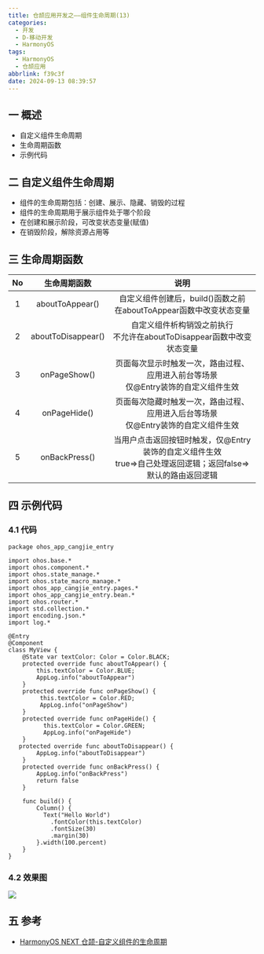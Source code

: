 ```yaml
---
title: 仓颉应用开发之——组件生命周期(13)
categories:
  - 开发
  - D-移动开发
  - HarmonyOS
tags:
  - HarmonyOS
  - 仓颉应用
abbrlink: f39c3f
date: 2024-09-13 08:39:57
---
```

## 一 概述

* 自定义组件生命周期
* 生命周期函数
* 示例代码

<!--more-->

## 二 自定义组件生命周期

* 组件的生命周期包括：创建、展示、隐藏、销毁的过程
* 组件的生命周期用于展示组件处于哪个阶段
* 在创建和展示阶段，可改变状态变量(赋值)
* 在销毁阶段，解除资源占用等

## 三 生命周期函数

|  No  |    生命周期函数    |                             说明                             |
| :--: | :----------------: | :----------------------------------------------------------: |
|  1   |  aboutToAppear()   | 自定义组件创建后，build()函数之前<br>在aboutToAppear函数中改变状态变量 |
|  2   | aboutToDisappear() | 自定义组件析构销毁之前执行<br>不允许在aboutToDisappear函数中改变状态变量 |
|  3   |    onPageShow()    | 页面每次显示时触发一次，路由过程、应用进入前台等场景<br>仅@Entry装饰的自定义组件生效 |
|  4   |    onPageHide()    | 页面每次隐藏时触发一次，路由过程、应用进入后台等场景<br>仅@Entry装饰的自定义组件生效 |
|  5   |   onBackPress()    | 当用户点击返回按钮时触发，仅@Entry装饰的自定义组件生效<br>true=>自己处理返回逻辑；返回false=>默认的路由返回逻辑 |

## 四 示例代码

### 4.1 代码

```
package ohos_app_cangjie_entry

import ohos.base.*
import ohos.component.*
import ohos.state_manage.*
import ohos.state_macro_manage.*
import ohos_app_cangjie_entry.pages.*
import ohos_app_cangjie_entry.bean.*
import ohos.router.*
import std.collection.*
import encoding.json.*
import log.*

@Entry
@Component
class MyView {
    @State var textColor: Color = Color.BLACK;
    protected override func aboutToAppear() {
        this.textColor = Color.BLUE;
        AppLog.info("aboutToAppear")
    }
    protected override func onPageShow() {
         this.textColor = Color.RED;
         AppLog.info("onPageShow")
    }
    protected override func onPageHide() {
          this.textColor = Color.GREEN;
          AppLog.info("onPageHide")
    }
   protected override func aboutToDisappear() {
        AppLog.info("aboutToDisappear")
    }
    protected override func onBackPress() {
        AppLog.info("onBackPress")
        return false
    }

    func build() {
        Column() {
          Text("Hello World")
            .fontColor(this.textColor)
            .fontSize(30)
            .margin(30)
        }.width(100.percent)
    }
}
```

### 4.2 效果图

![][1]

## 五 参考

* [HarmonyOS NEXT 仓颉-自定义组件的生命周期](https://developer.huawei.com/consumer/cn/doc/cangjie-references-V5/cj-custom-component-lifecycle-V5)



[1]:https://cdn.jsdelivr.net/gh/pgzxc/cdn/blog-hmos/cjapp-13-life-1.gif